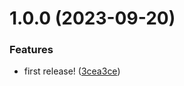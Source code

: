 # 1.0.0 (2023-09-20)


### Features

* first release! ([3cea3ce](https://github.com/demandio/shared-nestjs-utils/commit/3cea3ce76c15d90875e21238c3022ef6acce106e))
